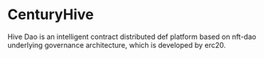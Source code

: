 # CenturyHive
Hive Dao is an intelligent contract distributed def platform based on nft-dao underlying governance architecture, which is developed by erc20.
